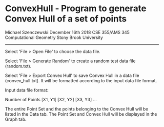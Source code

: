 # ConvexHull - Program to generate Convex Hull of a set of points

Michael Szenczewski
December 16th 2018
CSE 355/AMS 345
Computational Geometry
Stony Brook University

-----

Select 'File > Open File' to choose the data file.

Select 'File > Generate Random' to create a random test data file (random.txt).

Select 'File > Export Convex Hull' to save Convex Hull in a data file (convex_hull.txt). It will be formatted according to the input data file format.

Input data file format:

Number of Points
[X1, Y1]
[X2, Y2]
[X3, Y3]
...

The entire Point Set and the points belonging to the Convex Hull will be listed in the Data tab. The Point Set and Convex Hull will be displayed in the Graph tab. 
